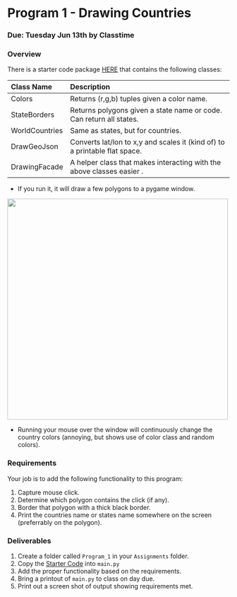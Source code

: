 Program 1 - Drawing Countries
=========

### Due: Tuesday Jun 13th by Classtime


### Overview

There is a starter code package [HERE](https://github.com/rugbyprof/4553-Spatial-DS/blob/master/Resources/Pygame/10-basic_geo_draw.py) that contains the following classes:

| Class Name     | Description       |
|:---------------|:----------------------------------------------------------------------------------|
| Colors         | Returns (r,g,b) tuples given a color name.   |
| StateBorders    | Returns polygons given a state name or code. Can return all states.   |
| WorldCountries  | Same as states, but for countries.    |
| DrawGeoJson     | Converts lat/lon to x,y and scales it (kind of) to a printable flat space. |
| DrawingFacade   | A helper class that makes interacting with the above classes easier . |

- If you run it, it will draw a few polygons to a pygame window. 

<img src="https://d3vv6lp55qjaqc.cloudfront.net/items/3n0e09001d2f2Y1y3d0k/Screenshot%202017-06-12%2014.17.16.png" width="500">

- Running your mouse over the window will continuously change the country colors (annoying, but shows use of color class and random colors). 

### Requirements

Your job is to add the following functionality to this program:
1. Capture mouse click.
2. Determine which polygon contains the click (if any).
3. Border that polygon with a thick black border.
4. Print the countries name or states name somewhere on the screen (preferrably on the polygon).

### Deliverables

1. Create a folder called `Program_1` in your `Assignments` folder.
2. Copy the [Starter Code](https://github.com/rugbyprof/4553-Spatial-DS/blob/master/Resources/Pygame/10-basic_geo_draw.py) into `main.py`
3. Add the proper functionality based on the requirements. 
4. Bring a printout of `main.py` to class on day due.
5. Print out a screen shot of output showing requirements met. 
